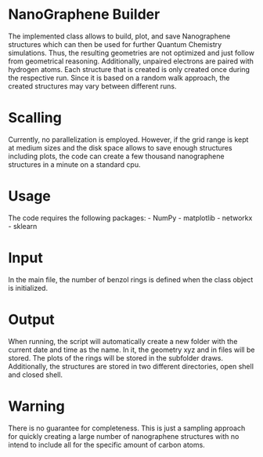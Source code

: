 # NanoGraphene Builder
The implemented class allows to build, plot, and save Nanographene structures which can then be used for further Quantum Chemistry simulations. 
Thus, the resulting geometries are not optimized and just follow from geometrical reasoning. Additionally, unpaired electrons are paired with hydrogen atoms. 
Each structure that is created is only created once during the respective run. Since it is based on a random walk approach, the created structures may vary between different runs. 

# Scalling 
Currently, no parallelization is employed. However, if the grid range is kept at medium sizes and the disk space allows to save enough structures including plots, the code can create a few thousand nanographene structures in a minute on a standard cpu. 

# Usage
The code requires the following packages: 
                                          - NumPy 
                                          - matplotlib 
                                          - networkx 
                                          - sklearn

# Input
In the main file, the number of benzol rings is defined when the class object is initialized. 

# Output 
When running, the script will automatically create a new folder with the current date and time as the name. 
In it, the geometry xyz and in files will be stored. The plots of the rings will be stored in the subfolder draws.
Additionally, the structures are stored in two different directories, open shell and closed shell. 

# Warning
There is no guarantee for completeness. This is just a sampling approach for quickly creating a large number of nanographene structures with no intend 
to include all for the specific amount of carbon atoms. 
